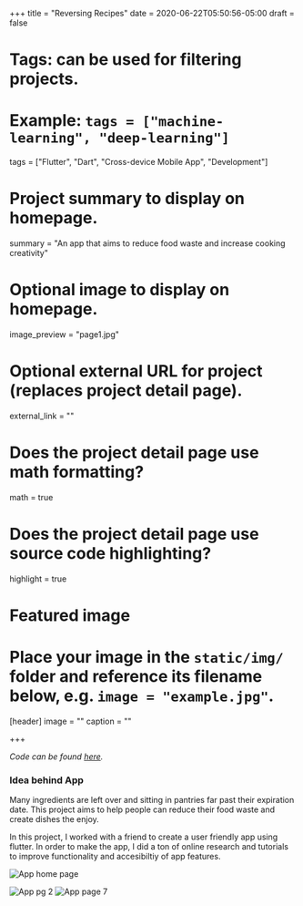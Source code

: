 +++
title = "Reversing Recipes"
date = 2020-06-22T05:50:56-05:00
draft = false

# Tags: can be used for filtering projects.
# Example: `tags = ["machine-learning", "deep-learning"]`
tags = ["Flutter", "Dart", "Cross-device Mobile App", "Development"]

# Project summary to display on homepage.
summary = "An app that aims to reduce food waste and increase cooking creativity"

# Optional image to display on homepage.
image_preview = "page1.jpg"

# Optional external URL for project (replaces project detail page).
external_link = ""

# Does the project detail page use math formatting?
math = true

# Does the project detail page use source code highlighting?
highlight = true

# Featured image
# Place your image in the `static/img/` folder and reference its filename below, e.g. `image = "example.jpg"`.
[header]
image = ""
caption = ""

+++


_Code can be found [here](https://github.com/hansikasundaresan/RecipesOnUs)._

### Idea behind App
Many ingredients are left over and sitting in pantries far past their expiration date. 
This project aims to help people can reduce their food waste and create dishes the enjoy.

In this project, I worked with a friend to create a user friendly app using flutter. In order to make the app, I did a ton of online research and tutorials to improve functionality and accesibiltiy of app features. 

![App home page](/project/app/page1.jpg)

![App pg 2](/project/app/page2.jpg) ![App page 7](/project/app/page7.jpg)



